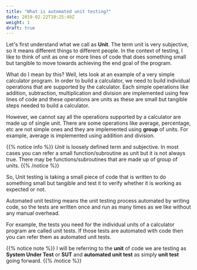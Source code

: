 ```yaml
---
title: "What is automated unit testing?"
date: 2019-02-22T10:25:49Z
weight: 1
draft: true
---
```


Let's first understand what we call as **Unit**. The term unit is very subjective, so it means different things to different people. In the context of testing, I like to think of unit as one or more lines of code that does something small but tangible to move towards achieving the end goal of the program. 

What do I mean by this? Well, lets look at an example of a very simple calculator program. In order to build a calculator, we need to build individual operations that are supported by the calculator. Each simple operations like addition, subtraction, multiplication and division are implemented using few lines of code and these operations are units as these are small but tangible steps needed to build a calculator.

However, we cannot say all the operations supported by a calculator are made up of single unit. There are some operations like average, percentage, etc are not simple ones and they are implemented using **group** of units. For example, average is implemented using addition and division.

{{% notice info %}}
 *Unit* is loosely defined term and subjective. In most cases you can refer a small function/subroutine as unit but it is not always true. There may be functions/subroutines that are made up of group of units.
 {{% /notice %}}

So, Unit testing is taking a small piece of code that is written to do something small but tangible and test it to verify whether it is working as expected or not. 

Automated unit testing means the unit testing process automated by writing code, so the tests are written once and run as many times as we like without any manual overhead. 

For example, the tests you need for the individual units of a calculator program are called unit tests. If those tests are automated with code then you can refer them as automated unit tests.

{{% notice note %}}
 I will be referring to the **unit** of code we are testing as **System Under Test** or **SUT** and **automated unit test** as simply **unit test** going forward.
 {{% /notice %}}